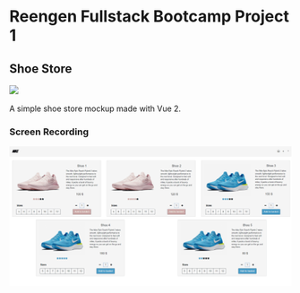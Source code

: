 # Reengen Fullstack Bootcamp Project 1
## Shoe Store
![](https://img.shields.io/badge/Vue.js-35495E?style=for-the-badge&logo=vue.js&logoColor=4FC08D)

A simple shoe store mockup made with Vue 2.

### Screen Recording

<img src="SS/shoe_store.gif" alt="Website Gif">
